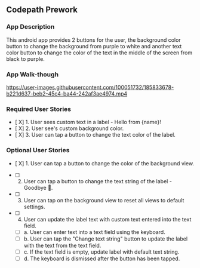 ## Codepath Prework

### App Description
This android app provides 2 buttons for the user, the background color button to change the background from purple to white and another text color button to change the color of the text in the middle of the screen from black to purple.

### App Walk-though

https://user-images.githubusercontent.com/100051732/185833678-b221d637-beb2-45c4-ba44-242af3ae4974.mp4




### Required User Stories
- [ X] 1. User sees custom text in a label - Hello from {name}!
- [ X] 2. User see's custom background color.
- [ X] 3. User can tap a button to change the text color of the label.

### Optional User Stories
- [ X] 1. User can tap a button to change the color of the background view.
- [ ] 2. User can tap a button to change the text string of the label - Goodbye 👋.
- [ ] 3. User can tap on the background view to reset all views to default settings.
- [ ] 4. User can update the label text with custom text entered into the text field.
   - [ ] a. User can enter text into a text field using the keyboard.
   - [ ] b. User can tap the "Change text string" button to update the label with the text from the text field.
   - [ ] c. If the text field is empty, update label with default text string.
   - [ ] d. The keyboard is dismissed after the button has been tapped.
